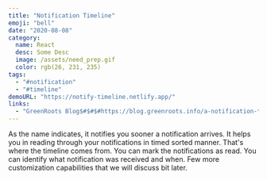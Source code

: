 ```yaml
---
title: "Notification Timeline"
emoji: "bell"
date: "2020-08-08"
category:
  name: React
  desc: Some Desc
  image: /assets/need_prep.gif
  color: rgb(26, 231, 235)
tags:
  - "#notification"
  - "#timeline"
demoURL: "https://notify-timeline.netlify.app/"
links: 
  - "GreenRoots Blog$#$#$#https://blog.greenroots.info/a-notification-timeline-using-react-ckdb6o0yp00wy59s16les9bjn"
---
```

As the name indicates, it notifies you sooner a notification arrives. It helps you in reading through your notifications in timed sorted manner. That's where the timeline comes from.
You can mark the notifications as read. You can identify what notification was received and when. Few more customization capabilities that we will discuss bit later.